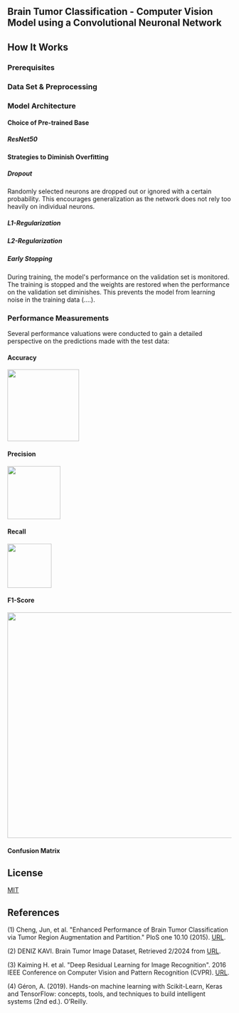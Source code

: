 ## Brain Tumor Classification - Computer Vision Model using a Convolutional Neuronal Network


## How It Works
### Prerequisites 

### Data Set & Preprocessing

### Model Architecture

#### Choice of Pre-trained Base 
##### ResNet50

#### Strategies to Diminish Overfitting
##### Dropout
Randomly selected neurons are dropped out or ignored with a certain probability. This encourages generalization as the network does not rely too heavily on individual neurons.

##### L1-Regularization
##### L2-Regularization
##### Early Stopping
During training, the model's performance on the validation set is monitored. The training is stopped and the weights are restored when the performance on the validation set diminishes. This prevents the model from learning noise in the training data (....).

### Performance Measurements
Several performance valuations were conducted to gain a detailed perspective on the predictions made with the test data:



#### Accuracy
<img width="161" alt="" src="https://github.com/KatTiel/stroke_binary_classification_CNN/assets/76701992/7417c4b4-09d8-4dba-bb11-8e9e9dbebc1e">

#### Precision
<img width="119" alt="" src="https://github.com/KatTiel/stroke_binary_classification_CNN/assets/76701992/af1d55dd-f7a5-4633-95bf-eb81504beeb7">

#### Recall
<img width="99" alt="" src="https://github.com/KatTiel/stroke_binary_classification_CNN/assets/76701992/997983e0-fab6-449d-a330-bf6c128055a6">

#### F1-Score 
<img width="506" alt="" src="https://github.com/KatTiel/stroke_binary_classification_CNN/assets/76701992/0efc1f75-eccb-4670-ace2-637573984049">

#### Confusion Matrix

## License
[MIT](https://choosealicense.com/licenses/mit/)

## References 
(1) Cheng, Jun, et al. "Enhanced Performance of Brain Tumor Classification via Tumor Region Augmentation and Partition." PloS one 10.10 (2015). [URL](https://www.ncbi.nlm.nih.gov/pmc/articles/PMC4598126/).

(2) DENIZ KAVI. Brain Tumor Image Dataset, Retrieved 2/2024 from [URL](https://www.kaggle.com/datasets/denizkavi1/brain-tumor?rvi=1).

(3) Kaiming H. et al. "Deep Residual Learning for Image Recognition". 2016 IEEE Conference on Computer Vision and Pattern Recognition (CVPR). [URL](https://www.cv-foundation.org/openaccess/content_cvpr_2016/papers/He_Deep_Residual_Learning_CVPR_2016_paper.pdf).

(4) Géron, A. (2019). Hands-on machine learning with Scikit-Learn, Keras and TensorFlow: concepts, tools, and techniques to build intelligent systems (2nd ed.). O’Reilly.
